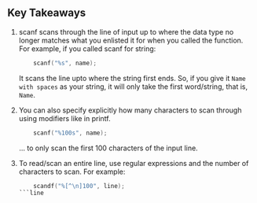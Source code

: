 ## Key Takeaways

1. scanf scans through the line of input up to where the data type no longer matches what you enlisted it for when you called the function.
    For example, if you called scanf for string:
    ```c
        scanf("%s", name);
    ```
    It scans the line upto where the string first ends. So, if you give it `Name with spaces` as your string, it will only take the    first word/string, that is, `Name`.

2. You can also specify explicitly how many characters to scan through using modifiers like in printf.
    ```c
        scanf("%100s", name);
    ```
    ... to only scan the first 100 characters of the input line.

3. To read/scan an entire line, use regular expressions and the number of characters to scan. For example:
    ```c
        scandf("%[^\n]100", line);
    ```line
